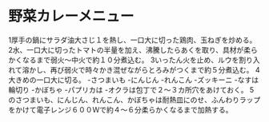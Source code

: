 # 野菜カレーメニュー

1厚手の鍋にサラダ油大さじ１を熱し、一口大に切った鶏肉、玉ねぎを炒める。
2水、一口大に切ったトマトの半量を加え、沸騰したらあくを取り、具材が柔らかくなるまで弱火～中火で約１０分煮込む。
3いったん火を止め、ルウを割り入れて溶かし、再び弱火で時々かき混ぜながらとろみがつくまで約５分煮込む。
4大きめの一口大に切る。
  -さつまいも
  -にんじん
  -れんこん
  -ズッキーニ
  -なすは輪切り
  -かぼちゃ
  -パプリカは
  -オクラは包丁で２～３カ所穴をあけておく。
5のさつまいも、にんじん、れんこん、かぼちゃは耐熱皿にのせ、ふんわりラップをかけて電子レンジ６００Ｗで約４～６分柔らかくなるまで加熱する。


